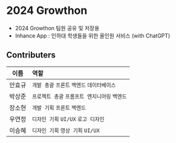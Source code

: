 # 2024 Growthon
- 2024 Growthon 팀원 공유 및 저장용
- Inhance App : 인하대 학생들을 위한 올인원 서비스 (with ChatGPT)

## Contributers

| 이름  | 역할                           |
| :---: | :---------------------------- |
| 안효규 | `개발 총괄` `프론트` `백엔드` `데이터베이스`         |
| 박상준 | `프로젝트 총괄` `프롬프트 엔지니어링` `백엔드` |
| 장소현 | `개발 기획` `프론트` `백엔드`           |
| 우연정 | `디자인 기획` `UI/UX` `로고 디자인`               |
| 이승혜 | `디자인 기획` `영상 기획` `UI/UX`               |
